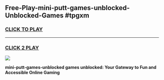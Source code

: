 
## Free-Play-mini-putt-games-unblocked-Unblocked-Games #tpgxm
<h3>
<a href="https://news.freeplayer.one?title=mini-putt-games-unblocked&ref=8M">CLICK TO PLAY</a></h3>
<hr>

<h3>
<a href="https://news.freeplayer.one?title=mini-putt-games-unblocked&ref=8M">CLICK 2 PLAY</a>
  
</h3>

<a href="https://news.freeplayer.one?title=mini-putt-games-unblocked&ref=8M"><img src="https://clearcache.store/games.png"></a>


**mini-putt-games-unblocked games unblocked: Your Gateway to Fun and Accessible Online Gaming**
